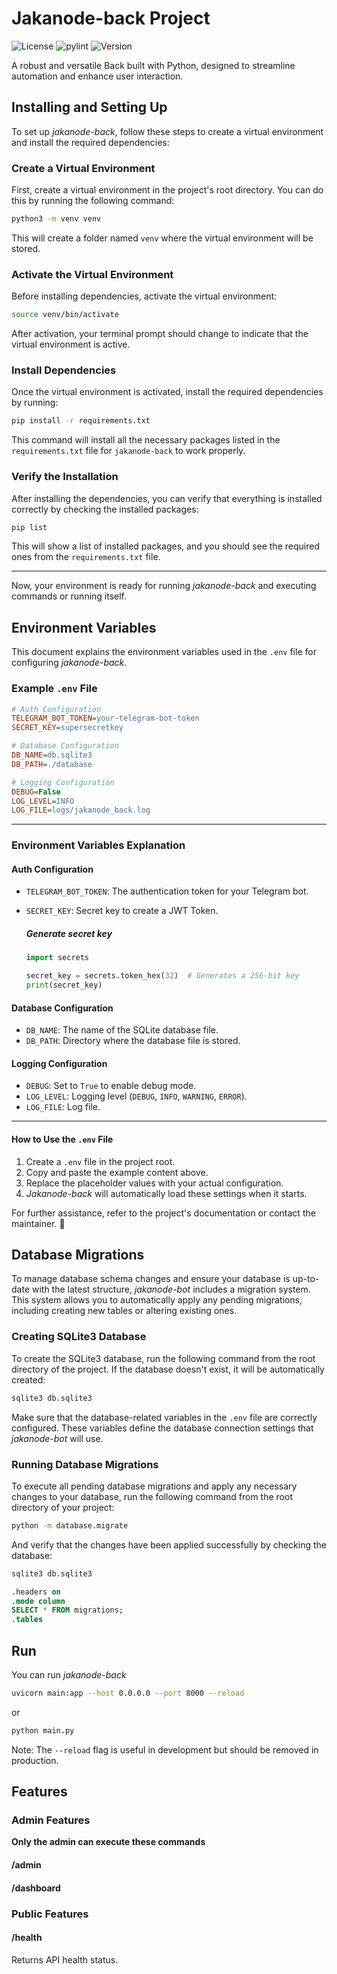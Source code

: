 # Jakanode-back Project
![License](https://img.shields.io/badge/license-MIT-blue.svg)
![pylint](https://img.shields.io/github/actions/workflow/status/juanjo78git/jakanode-back/pylint.yml?branch=main&label=pylint&logo=python)
![Version](https://img.shields.io/github/v/release/juanjo78git/jakanode-back)


A robust and versatile Back built with Python, designed to streamline automation and enhance user interaction.

## Installing and Setting Up

To set up *jakanode-back*, follow these steps to create a virtual environment and install the required dependencies:

### Create a Virtual Environment

First, create a virtual environment in the project's root directory. 
You can do this by running the following command:

```bash
python3 -m venv venv
```
This will create a folder named `venv` where the virtual environment will be stored.

### Activate the Virtual Environment

Before installing dependencies, activate the virtual environment:
```bash
source venv/bin/activate
```
After activation, your terminal prompt should change to indicate that the virtual environment is active.

### Install Dependencies

Once the virtual environment is activated, install the required dependencies by running:
```bash
pip install -r requirements.txt
```
This command will install all the necessary packages listed in the `requirements.txt` file for `jakanode-back` to work properly.

### Verify the Installation

After installing the dependencies, you can verify that everything is installed correctly by checking the installed packages:
```bash
pip list
```
This will show a list of installed packages, and you should see the required ones from the `requirements.txt` file.

---

Now, your environment is ready for running *jakanode-back* and executing commands or running itself.


## Environment Variables

This document explains the environment variables used in the `.env` file for configuring *jakanode-back*.

### Example `.env` File

```ini
# Auth Configuration
TELEGRAM_BOT_TOKEN=your-telegram-bot-token
SECRET_KEY=supersecretkey

# Database Configuration
DB_NAME=db.sqlite3
DB_PATH=./database

# Logging Configuration
DEBUG=False
LOG_LEVEL=INFO
LOG_FILE=logs/jakanode_back.log
```

---

### Environment Variables Explanation

#### Auth Configuration

- `TELEGRAM_BOT_TOKEN`: The authentication token for your Telegram bot.
- `SECRET_KEY`: Secret key to create a JWT Token.

    ##### Generate secret key
    ```python
    import secrets
    
    secret_key = secrets.token_hex(32)  # Generates a 256-bit key
    print(secret_key)
    ```
#### Database Configuration

- `DB_NAME`: The name of the SQLite database file.
- `DB_PATH`: Directory where the database file is stored.

#### Logging Configuration

- `DEBUG`: Set to `True` to enable debug mode.
- `LOG_LEVEL`: Logging level (`DEBUG`, `INFO`, `WARNING`, `ERROR`).
- `LOG_FILE`: Log file.

---

#### How to Use the `.env` File

1. Create a `.env` file in the project root.
2. Copy and paste the example content above.
3. Replace the placeholder values with your actual configuration.
4. *Jakanode-back* will automatically load these settings when it starts.

For further assistance, refer to the project's documentation or contact the maintainer. 🚀


## Database Migrations

To manage database schema changes and ensure your database is up-to-date with the latest structure,
*jakanode-bot* includes a migration system. This system allows you to automatically apply any pending migrations,
including creating new tables or altering existing ones.

### Creating SQLite3 Database

To create the SQLite3 database, run the following command from the root directory of the project. 
If the database doesn't exist, it will be automatically created:

```bash
sqlite3 db.sqlite3
```
Make sure that the database-related variables in the `.env` file are correctly configured. 
These variables define the database connection settings that *jakanode-bot* will use.

### Running Database Migrations

To execute all pending database migrations and apply any necessary changes to your database, 
run the following command from the root directory of your project:

```bash
python -m database.migrate
```
And verify that the changes have been applied successfully by checking the database:

```bash
sqlite3 db.sqlite3
```
```sql
.headers on
.mode column
SELECT * FROM migrations;
.tables
```

## Run

You can run *jakanode-back*
```bash
uvicorn main:app --host 0.0.0.0 --port 8000 --reload
```
or
```bash
python main.py
```
Note: The `--reload` flag is useful in development but should be removed in production.

## Features

### Admin Features

**Only the admin can execute these commands**

#### /admin
#### /dashboard


### Public Features

#### /health
Returns API health status.